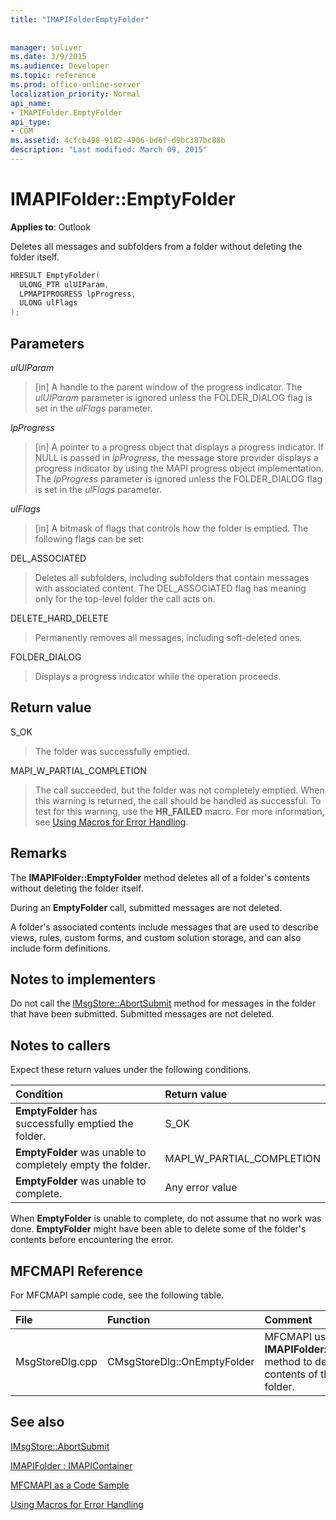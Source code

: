```yaml
---
title: "IMAPIFolderEmptyFolder"
 
 
manager: soliver
ms.date: 3/9/2015
ms.audience: Developer
ms.topic: reference
ms.prod: office-online-server
localization_priority: Normal
api_name:
- IMAPIFolder.EmptyFolder
api_type:
- COM
ms.assetid: 4cfcb498-9182-4906-bd6f-d9bc387bc88b
description: "Last modified: March 09, 2015"
---
```


# IMAPIFolder::EmptyFolder

  
  
**Applies to**: Outlook 
  
Deletes all messages and subfolders from a folder without deleting the folder itself.
  
```cpp
HRESULT EmptyFolder(
  ULONG_PTR ulUIParam,
  LPMAPIPROGRESS lpProgress,
  ULONG ulFlags
);
```

## Parameters

 _ulUIParam_
  
> [in] A handle to the parent window of the progress indicator. The  _ulUIParam_ parameter is ignored unless the FOLDER_DIALOG flag is set in the  _ulFlags_ parameter. 
    
 _lpProgress_
  
> [in] A pointer to a progress object that displays a progress indicator. If NULL is passed in  _lpProgress_, the message store provider displays a progress indicator by using the MAPI progress object implementation. The  _lpProgress_ parameter is ignored unless the FOLDER_DIALOG flag is set in the  _ulFlags_ parameter. 
    
 _ulFlags_
  
> [in] A bitmask of flags that controls how the folder is emptied. The following flags can be set:
    
DEL_ASSOCIATED 
  
> Deletes all subfolders, including subfolders that contain messages with associated content. The DEL_ASSOCIATED flag has meaning only for the top-level folder the call acts on.
    
DELETE_HARD_DELETE
  
> Permanently removes all messages, including soft-deleted ones.
    
FOLDER_DIALOG 
  
> Displays a progress indicator while the operation proceeds.
    
## Return value

S_OK 
  
> The folder was successfully emptied.
    
MAPI_W_PARTIAL_COMPLETION 
  
> The call succeeded, but the folder was not completely emptied. When this warning is returned, the call should be handled as successful. To test for this warning, use the **HR_FAILED** macro. For more information, see [Using Macros for Error Handling](using-macros-for-error-handling.md).
    
## Remarks

The **IMAPIFolder::EmptyFolder** method deletes all of a folder's contents without deleting the folder itself. 
  
During an **EmptyFolder** call, submitted messages are not deleted. 
  
A folder's associated contents include messages that are used to describe views, rules, custom forms, and custom solution storage, and can also include form definitions. 
  
## Notes to implementers

Do not call the [IMsgStore::AbortSubmit](imsgstore-abortsubmit.md) method for messages in the folder that have been submitted. Submitted messages are not deleted. 
  
## Notes to callers

Expect these return values under the following conditions.
  
|**Condition**|**Return value**|
|:-----|:-----|
|**EmptyFolder** has successfully emptied the folder.  <br/> |S_OK  <br/> |
|**EmptyFolder** was unable to completely empty the folder.  <br/> |MAPI_W_PARTIAL_COMPLETION  <br/> |
|**EmptyFolder** was unable to complete.  <br/> |Any error value  <br/> |
   
When **EmptyFolder** is unable to complete, do not assume that no work was done. **EmptyFolder** might have been able to delete some of the folder's contents before encountering the error. 
  
## MFCMAPI Reference

For MFCMAPI sample code, see the following table.
  
|**File**|**Function**|**Comment**|
|:-----|:-----|:-----|
|MsgStoreDlg.cpp  <br/> |CMsgStoreDlg::OnEmptyFolder  <br/> |MFCMAPI uses the **IMAPIFolder::EmptyFolder** method to delete the contents of the specified folder.  <br/> |
   
## See also



[IMsgStore::AbortSubmit](imsgstore-abortsubmit.md)
  
[IMAPIFolder : IMAPIContainer](imapifolderimapicontainer.md)


[MFCMAPI as a Code Sample](mfcmapi-as-a-code-sample.md)
  
[Using Macros for Error Handling](using-macros-for-error-handling.md)


